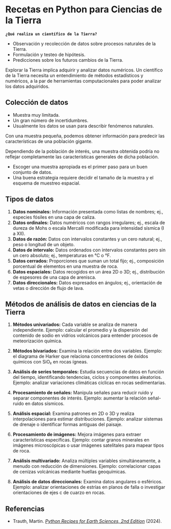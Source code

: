 # **Recetas en Python para Ciencias de la Tierra**

**`¿Qué realiza un científico de la Tierra?`**

- Observación y recolección de datos sobre procesos naturales de la Tierra.
- Formulación y testeo de hipótesis.
- Predicciones sobre los futuros cambios de la Tierra.

Explorar la Tierra implica adquirir y analizar datos numéricos. Un científico de la Tierra necesita un entendimiento de métodos estadísticos y numéricos, a la par de herramientas computacionales para poder analizar los datos adquiridos.

## Colección de datos

- Muestra muy limitada.  
- Un gran número de incertidumbres.  
- Usualmente los datos se usan para describir fenómenos naturales.  

Con una muestra pequeña, podemos obtener información para predecir las características de una población gigante.  

Dependiendo de la población de interés, una muestra obtenida podría no reflejar completamente las características generales de dicha población.

- Escoger una muestra apropiada es el primer paso para un buen conjunto de datos.  
- Una buena estrategia requiere decidir el tamaño de la muestra y el esquema de muestreo espacial.  

## Tipos de datos

1. **Datos nominales:** Información presentada como listas de nombres; ej., especies fósiles en una capa de caliza.  
2. **Datos ordinales:** Datos numéricos con rangos irregulares; ej., escala de dureza de Mohs o escala Mercalli modificada para intensidad sísmica (I a XII).  
3. **Datos de razón:** Datos con intervalos constantes y un cero natural; ej., peso o longitud de un objeto.  
4. **Datos de intervalo:** Datos ordenados con intervalos constantes pero sin un cero absoluto; ej., temperaturas en °C o °F.  
5. **Datos cerrados:** Proporciones que suman un total fijo; ej., composición porcentual de elementos en una muestra de roca.  
6. **Datos espaciales:** Datos recogidos en un área 2D o 3D; ej., distribución de espesores de una capa de arenisca.  
7. **Datos direccionales:** Datos expresados en ángulos; ej., orientación de vetas o dirección de flujo de lava.  

## Métodos de análisis de datos en ciencias de la Tierra

1. **Métodos univariados:** Cada variable se analiza de manera independiente. Ejemplo: calcular el promedio y la dispersión del contenido de sodio en vidrios volcánicos para entender procesos de meteorización química.  

2. **Métodos bivariados:** Examina la relación entre dos variables. Ejemplo: el diagrama de Harker que relaciona concentraciones de óxidos químicos con SiO₂ en rocas ígneas.  

3. **Análisis de series temporales:** Estudia secuencias de datos en función del tiempo, identificando tendencias, ciclos y componentes aleatorios. Ejemplo: analizar variaciones climáticas cíclicas en rocas sedimentarias.  

4. **Procesamiento de señales:** Manipula señales para reducir ruido y separar componentes de interés. Ejemplo: aumentar la relación señal-ruido en datos sísmicos.  

5. **Análisis espacial:** Examina patrones en 2D o 3D y realiza interpolaciones para estimar distribuciones. Ejemplo: analizar sistemas de drenaje o identificar formas antiguas del paisaje.  

6. **Procesamiento de imágenes:** Mejora imágenes para extraer características específicas. Ejemplo: contar granos minerales en imágenes microscópicas o usar imágenes satelitales para mapear tipos de roca.  

7. **Análisis multivariado:** Analiza múltiples variables simultáneamente, a menudo con reducción de dimensiones. Ejemplo: correlacionar capas de cenizas volcánicas mediante huellas geoquímicas.  

8. **Análisis de datos direccionales:** Examina datos angulares o esféricos. Ejemplo: analizar orientaciones de estrías en planos de falla o investigar orientaciones de ejes c de cuarzo en rocas.  



## Referencias

  

- Trauth, Martin. *[ Python Recipes for Earth Sciences, 2nd Edition](https://www.researchgate.net/publication/384730108_Python_Recipes_for_Earth_Sciences_2nd_Edition)* (2024).